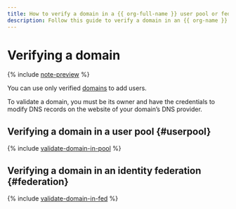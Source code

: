 ```yaml
---
title: How to verify a domain in a {{ org-full-name }} user pool or federation
description: Follow this guide to verify a domain in an {{ org-name }} user pool or federation.
---
```


# Verifying a domain


{% include [note-preview](../../../_includes/note-preview.md) %}

You can use only verified [domains](../../concepts/domains.md) to add users.

To validate a domain, you must be its owner and have the credentials to modify DNS records on the website of your domain’s DNS provider.

## Verifying a domain in a user pool {#userpool}

{% include [validate-domain-in-pool](../../../_includes/organization/validate-domain-in-pool.md) %}

## Verifying a domain in an identity federation {#federation}

{% include [validate-domain-in-fed](../../../_includes/organization/validate-domain-in-fed.md) %}